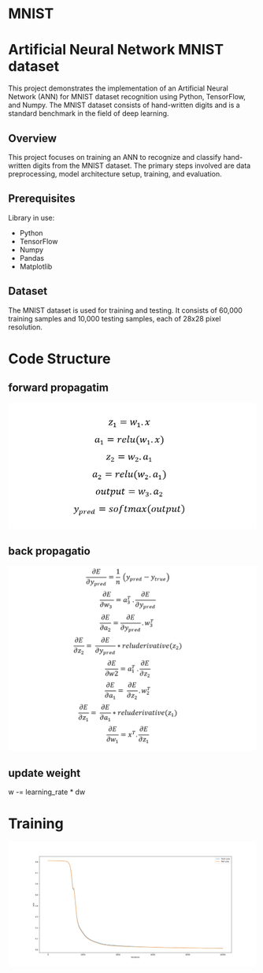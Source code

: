 # MNIST

# Artificial Neural Network MNIST dataset

This project demonstrates the implementation of an Artificial Neural Network (ANN) for MNIST dataset recognition using Python, TensorFlow, and Numpy. The MNIST dataset consists of hand-written digits and is a standard benchmark in the field of deep learning.

## Overview

This project focuses on training an ANN to recognize and classify hand-written digits from the MNIST dataset. The primary steps involved are data preprocessing, model architecture setup, training, and evaluation.

## Prerequisites

Library in use:

- Python
- TensorFlow
- Numpy
- Pandas
- Matplotlib

## Dataset

The MNIST dataset is used for training and testing. It consists of 60,000 training samples and 10,000 testing samples, each of 28x28 pixel resolution.




# Code Structure

## forward propagatim

![Alt Text](forward_propEquation.png)

## back propagatio
        
![Alt Text](back_propEquation.png)

## update weight

w -= learning_rate * dw




# Training
![Alt Text](mnist_train_test_l_0_001.png)
